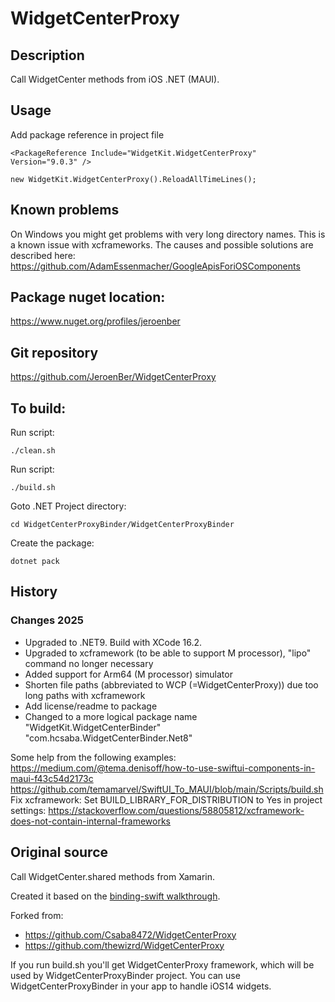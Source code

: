 # WidgetCenterProxy

## Description
Call WidgetCenter methods from iOS .NET (MAUI).

## Usage

Add package reference in project file
```
<PackageReference Include="WidgetKit.WidgetCenterProxy" Version="9.0.3" />
```

```
new WidgetKit.WidgetCenterProxy().ReloadAllTimeLines();
```

## Known problems

On Windows you might get problems with very long directory names. This is a known issue with xcframeworks. The causes and possible solutions are described here:
https://github.com/AdamEssenmacher/GoogleApisForiOSComponents

## Package nuget location:
https://www.nuget.org/profiles/jeroenber

## Git repository
https://github.com/JeroenBer/WidgetCenterProxy


## To build:

Run script:
```
./clean.sh
```

Run script:
```
./build.sh
```

Goto .NET Project directory:
```
cd WidgetCenterProxyBinder/WidgetCenterProxyBinder
```

Create the package:
```
dotnet pack
```

## History

### Changes 2025
- Upgraded to .NET9. Build with XCode 16.2.
- Upgraded to xcframework (to be able to support M processor), "lipo" command no longer necessary
- Added support for Arm64 (M processor) simulator
- Shorten file paths (abbreviated to WCP (=WidgetCenterProxy)) due too long paths with xcframework
- Add license/readme to package
- Changed to a more logical package name "WidgetKit.WidgetCenterBinder" "com.hcsaba.WidgetCenterBinder.Net8" 

Some help from the following examples:
https://medium.com/@tema.denisoff/how-to-use-swiftui-components-in-maui-f43c54d2173c
https://github.com/temamarvel/SwiftUI_To_MAUI/blob/main/Scripts/build.sh
Fix xcframework: Set BUILD_LIBRARY_FOR_DISTRIBUTION to Yes in project settings:
https://stackoverflow.com/questions/58805812/xcframework-does-not-contain-internal-frameworks

## Original source
Call WidgetCenter.shared methods from Xamarin.

Created it based on the [binding-swift walkthrough](https://docs.microsoft.com/en-us/xamarin/ios/platform/binding-swift/walkthrough).

Forked from:
- https://github.com/Csaba8472/WidgetCenterProxy
- https://github.com/thewizrd/WidgetCenterProxy

If you run build.sh you'll get WidgetCenterProxy framework, which will be used by WidgetCenterProxyBinder project. You can use WidgetCenterProxyBinder in your app to handle iOS14 widgets.
